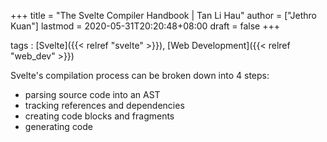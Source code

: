 +++
title = "The Svelte Compiler Handbook | Tan Li Hau"
author = ["Jethro Kuan"]
lastmod = 2020-05-31T20:20:48+08:00
draft = false
+++

tags
: [Svelte]({{< relref "svelte" >}}), [Web Development]({{< relref "web_dev" >}})

Svelte's compilation process can be broken down into 4 steps:

- parsing source code into an AST
- tracking references and dependencies
- creating code blocks and fragments
- generating code
